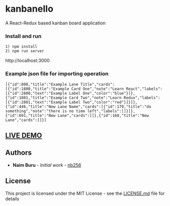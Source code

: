 # kanbanello
A React-Redux based kanban board application

### Install and run
```
1) npm install
2) npm run server
```
http://localhost:3000

### Example json file for importing operation
```
[{"id":800,"title":"Example Lane Title","cards":[{"id":1800,"title":"Example Card One","note":"Learn React","labels":[{"id":2800,"text":"Example Label One","color":"blue"}]},{"id":1801,"title":"Example Card Two","note":"Learn Redux","labels":[{"id":2801,"text":"Example Label Two","color":"red"}]}]},{"id":446,"title":"New Lane Name","cards":[{"id":179,"title":"do something","note":"there is no time left","labels":[]}]},{"id":691,"title":"New Lane","cards":[]},{"id":160,"title":"New Lane","cards":[]}]
```

## [LIVE DEMO](https://kanbanello-fba62.firebaseapp.com/)


## Authors

* **Naim Buru** - *Initial work* - [nb256](https://github.com/nb256)

## License

This project is licensed under the MIT License - see the [LICENSE.md](LICENSE.md) file for details
